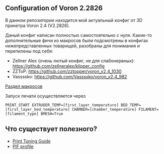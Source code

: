 ## Configuration of Voron 2.2826

В данном репозитории находится мой актуальный конфиг от 3D принетра Voron 2.4 (V2.2826).

Даный конфиг написан полностью самостоятельно с нуля.
Какие-то дополнительные фичи из макросов были подсмотрены в конфигах нижепредставленных товарищей, разобраны для понимания и перепилены под себя:
- Zellner Alex (очень лютый конфиг, не для слабонервных): https://github.com/zellneralex/klipper_config
- ZZToP: https://github.com/zztopper/voron_v2.4_1030
- Vassssko: https://github.com/Vassssko/voron_v2.4_982

[Раздел макросов ](./MACROS/)

Запуск печати осуществляется через
```
PRINT_START EXTRUDER_TEMP=[first_layer_temperature] BED_TEMP=[first_layer_bed_temperature] CHAMBER=[chamber_temperature] FILAMENT=[filament_type] BMESH=True
```

## Что существует полезного?

- [Print Tuning Guide](https://github.com/AndrewEllis93/Print-Tuning-Guide)
- [PIF profile](https://github.com/AndrewEllis93/Ellis-PIF-Profile)